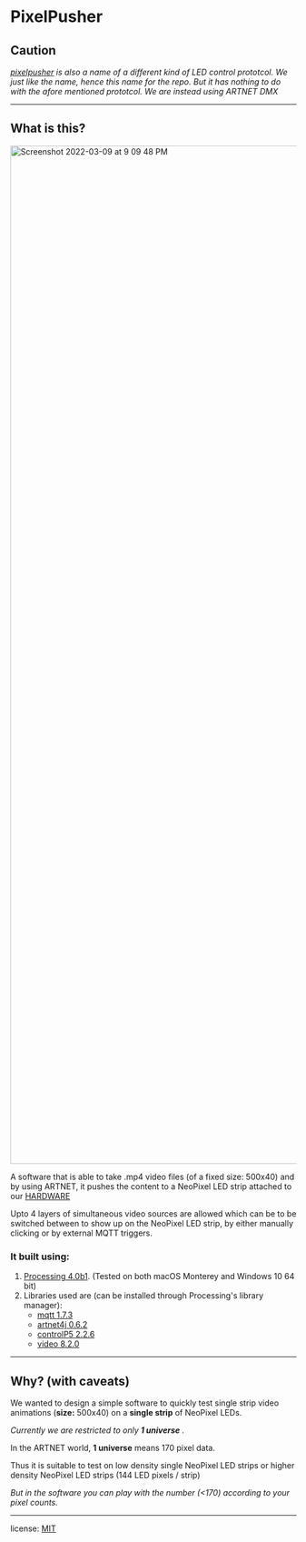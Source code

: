 # PixelPusher

## Caution

_[pixelpusher](https://github.com/hzeller/rpi-matrix-pixelpusher) is also a name of a different kind of LED control prototcol. We just like the name, hence this name for the repo. But it has nothing to do with the afore mentioned prototcol. We are instead using ARTNET DMX_

---

## What is this?

<img width="1792" alt="Screenshot 2022-03-09 at 9 09 48 PM" src="https://user-images.githubusercontent.com/4619862/157452862-2e9a9f87-c998-4d5d-8b51-cac687c7caa1.png">


A software that is able to take .mp4 video files (of a fixed size: 500x40) and by using ARTNET, it pushes the content to a NeoPixel LED strip attached to our [HARDWARE]()

Upto 4 layers of simultaneous video sources are allowed which can be to be switched between to show up on the NeoPixel LED strip, by either manually clicking or by external MQTT triggers.

### It built using:

1. [Processing 4.0b1](https://github.com/processing/processing4/releases/tag/processing-1276-4.0b1). (Tested on both macOS Monterey and Windows 10 64 bit)
2. Libraries used are (can be installed through Processing's library manager):
    - [mqtt 1.7.3](https://github.com/256dpi/processing-mqtt/releases/download/v1.7.3/mqtt.zip)
    - [artnet4j 0.6.2](https://github.com/cansik/artnet4j/releases/download/0.6.2/artnet4j.zip)
    - [controlP5 2.2.6](https://github.com/sojamo/controlp5/releases/download/v2.2.6/controlP5-2.2.6.zip)
    - [video 8.2.0](https://github.com/processing/processing-video/releases/download/r8-2.0/video-2.0.zip)

---

## Why? (with caveats)

We wanted to design a simple software to quickly test single strip video animations (__size:__ 500x40) on a __single strip__ of NeoPixel LEDs.

_Currently we are restricted to only __1 universe__ ._

In the ARTNET world, __1 universe__ means 170 pixel data.

Thus it is suitable to test on low density single NeoPixel LED strips or higher density NeoPixel LED strips (144 LED pixels / strip)

_But in the software you can play with the number (<170) according to your pixel counts._

---

license: [MIT](https://github.com/dattasaurabh82/PixelPusherNeo/blob/main/LICENSE)
